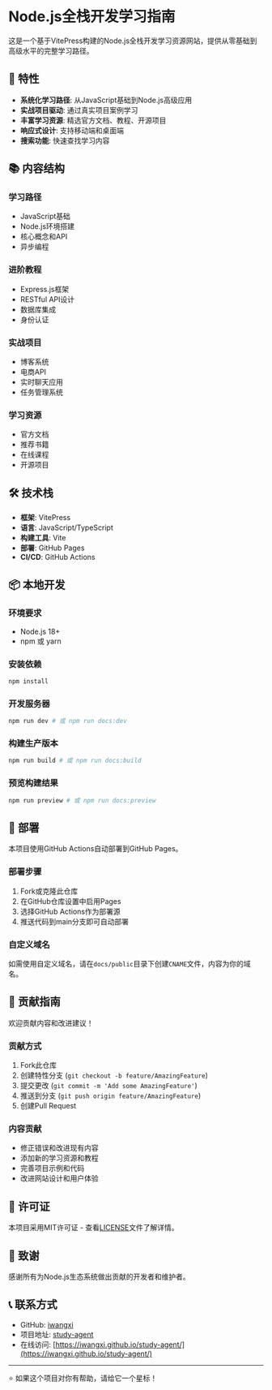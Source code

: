 # Node.js全栈开发学习指南

这是一个基于VitePress构建的Node.js全栈开发学习资源网站，提供从零基础到高级水平的完整学习路径。

## 🚀 特性

- **系统化学习路径**: 从JavaScript基础到Node.js高级应用
- **实战项目驱动**: 通过真实项目案例学习
- **丰富学习资源**: 精选官方文档、教程、开源项目
- **响应式设计**: 支持移动端和桌面端
- **搜索功能**: 快速查找学习内容

## 📚 内容结构

### 学习路径
- JavaScript基础
- Node.js环境搭建
- 核心概念和API
- 异步编程

### 进阶教程
- Express.js框架
- RESTful API设计
- 数据库集成
- 身份认证

### 实战项目
- 博客系统
- 电商API
- 实时聊天应用
- 任务管理系统

### 学习资源
- 官方文档
- 推荐书籍
- 在线课程
- 开源项目

## 🛠️ 技术栈

- **框架**: VitePress
- **语言**: JavaScript/TypeScript
- **构建工具**: Vite
- **部署**: GitHub Pages
- **CI/CD**: GitHub Actions

## 📦 本地开发

### 环境要求

- Node.js 18+
- npm 或 yarn

### 安装依赖

```bash
npm install
```

### 开发服务器

```bash
npm run dev # 或 npm run docs:dev
```

### 构建生产版本

```bash
npm run build # 或 npm run docs:build
```

### 预览构建结果

```bash
npm run preview # 或 npm run docs:preview
```

## 🚀 部署

本项目使用GitHub Actions自动部署到GitHub Pages。

### 部署步骤

1. Fork或克隆此仓库
2. 在GitHub仓库设置中启用Pages
3. 选择GitHub Actions作为部署源
4. 推送代码到main分支即可自动部署

### 自定义域名

如需使用自定义域名，请在`docs/public`目录下创建`CNAME`文件，内容为你的域名。

## 📝 贡献指南

欢迎贡献内容和改进建议！

### 贡献方式

1. Fork此仓库
2. 创建特性分支 (`git checkout -b feature/AmazingFeature`)
3. 提交更改 (`git commit -m 'Add some AmazingFeature'`)
4. 推送到分支 (`git push origin feature/AmazingFeature`)
5. 创建Pull Request

### 内容贡献

- 修正错误和改进现有内容
- 添加新的学习资源和教程
- 完善项目示例和代码
- 改进网站设计和用户体验

## 📄 许可证

本项目采用MIT许可证 - 查看[LICENSE](LICENSE)文件了解详情。

## 🙏 致谢

感谢所有为Node.js生态系统做出贡献的开发者和维护者。

## 📞 联系方式

- GitHub: [iwangxi](https://github.com/iwangxi)
- 项目地址: [study-agent](https://github.com/iwangxi/study-agent)
- 在线访问: [https://iwangxi.github.io/study-agent/](https://iwangxi.github.io/study-agent/)

---

⭐ 如果这个项目对你有帮助，请给它一个星标！
